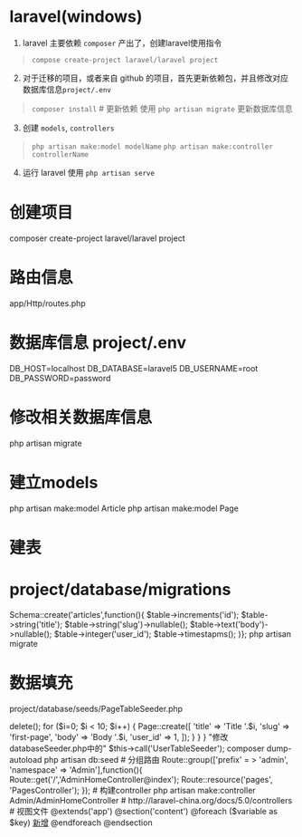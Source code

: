 # laravel(windows)

1. laravel 主要依赖 `composer` 产出了，创建laravel使用指令
> `compose create-project laravel/laravel project`
2. 对于迁移的项目，或者来自 github 的项目，首先更新依赖包，并且修改对应数据库信息`project/.env`
> `composer install`		# 更新依赖
> 使用 `php artisan migrate` 更新数据库信息
3. 创建 `models`, `controllers`
> `php artisan make:model modelName`
> `php artisan make:controller controllerName`
4. 运行 laravel 使用 `php artisan serve`

# 创建项目
composer create-project laravel/laravel project

# 路由信息
app/Http/routes.php

# 数据库信息 project/.env
DB_HOST=localhost
DB_DATABASE=laravel5
DB_USERNAME=root
DB_PASSWORD=password

# 修改相关数据库信息
php artisan migrate

# 建立models
php artisan make:model Article
php artisan make:model Page

# 建表
# project/database/migrations
Schema::create('articles',function(){
	$table->increments('id');
	$table->string('title');
	$table->string('slug')->nullable();
	$table->text('body')->nullable();
	$table->integer('user_id');
	$table->timestapms();
)};
php artisan migrate

# 数据填充
project/database/seeds/PageTableSeeder.php
<?php
use Illuminate\Database\Seeder;
use App\Page;
class PageTableSeeder extends Seeder {
  public function run()
  {
    DB::table('pages')->delete();
    for ($i=0; $i < 10; $i++) {
      Page::create([
        'title'   => 'Title '.$i,
        'slug'    => 'first-page',
        'body'    => 'Body '.$i,
        'user_id' => 1,
      ]);
    }
  }
}
"修改databaseSeeder.php中的"
$this->call('UserTableSeeder');
composer dump-autoload
php artisan db:seed

# 分组路由
Route::group(['prefix' = > 'admin', 'namespace' => 'Admin'],function(){
	Route::get('/','AdminHomeController@index');
	Route::resource('pages', 'PagesController');
});

# 构建controller
php artisan make:controller Admin/AdminHomeController
# http://laravel-china.org/docs/5.0/controllers

# 视图文件
@extends('app')

@section('content')
@foreach ($variable as $key)
	<a href="{{ URL('admin/pages/create') }}" class="btn btn-lg btn-primary">新增</a>
	<form action="{{ URL('admin/pages/'.$page->id) }}" method="POST" style="display: inline;">
		<input type="hidden" name="_token" value="{{ csrf_token() }}">
	</form>
@endforeach
@endsection
